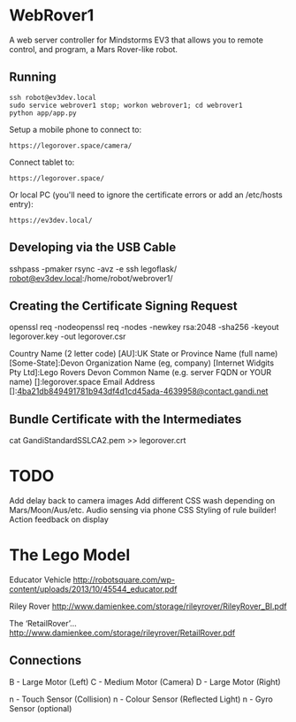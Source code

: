 # WebRover1

A web server controller for Mindstorms EV3 that allows you to remote control,
and program, a Mars Rover-like robot.


## Running

    ssh robot@ev3dev.local
    sudo service webrover1 stop; workon webrover1; cd webrover1
    python app/app.py

Setup a mobile phone to connect to:

    https://legorover.space/camera/

Connect tablet to:

    https://legorover.space/

Or local PC (you'll need to ignore the certificate errors or add an /etc/hosts entry):

    https://ev3dev.local/


## Developing via the USB Cable

sshpass -pmaker rsync -avz -e ssh legoflask/ robot@ev3dev.local:/home/robot/webrover1/


## Creating the Certificate Signing Request

openssl req  -nodeopenssl req -nodes -newkey rsa:2048 -sha256 -keyout legorover.key -out legorover.csr

Country Name (2 letter code) [AU]:UK
State or Province Name (full name) [Some-State]:Devon
Organization Name (eg, company) [Internet Widgits Pty Ltd]:Lego Rovers Devon
Common Name (e.g. server FQDN or YOUR name) []:legorover.space
Email Address []:4ba21db849491781b943df4d1cd45ada-4639958@contact.gandi.net

## Bundle Certificate with the Intermediates

cat GandiStandardSSLCA2.pem >> legorover.crt


# TODO

Add delay back to camera images
Add different CSS wash depending on Mars/Moon/Aus/etc.
Audio sensing via phone
CSS Styling of rule builder!
Action feedback on display


# The Lego Model

Educator Vehicle
http://robotsquare.com/wp-content/uploads/2013/10/45544_educator.pdf

Riley Rover
http://www.damienkee.com/storage/rileyrover/RileyRover_BI.pdf

The ‘RetailRover’…
http://www.damienkee.com/storage/rileyrover/RetailRover.pdf

## Connections

B - Large Motor (Left)
C - Medium Motor (Camera)
D - Large Motor (Right)

n - Touch Sensor (Collision)
n - Colour Sensor (Reflected Light)
n - Gyro Sensor (optional)

